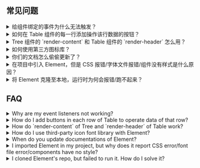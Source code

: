 ## 常见问题

<details>
<summary>给组件绑定的事件为什么无法触发？</summary>

在 Vue 2.0 中，为**自定义**组件绑定**原生**事件必须使用 `.native` 修饰符：
```html
<my-component @click.native="handleClick">Click Me</my-component>
```

从易用性的角度出发，我们对 `Button` 组件进行了处理，使它可以监听 `click` 事件：
```html
<el-button @click="handleButtonClick">Click Me</el-button>
```

但是对于其他组件，还是需要添加 `.native` 修饰符。
</details>

<details>
<summary>如何在 Table 组件的每一行添加操作该行数据的按钮？</summary>

使用 inline-template 即可：
```html
<el-table-column label="操作" inline-template>
  <el-button @click.native="showDetail(row)">查看详情</el-button>
</el-table-column>
```
参数 `row` 即为对应行的数据。
</details>

<details>
<summary>Tree 组件的 `render-content` 和 Table 组件的 `render-header` 怎么用？</summary>

请阅读 Vue 文档 [Render Function](http://vuejs.org/v2/guide/render-function.html) 的相关内容。注意，使用 JSX 来写 Render Function 的话，需要安装 `babel-plugin-transform-vue-jsx`，并参照其[文档](https://github.com/vuejs/babel-plugin-transform-vue-jsx)进行配置。
</details>

<details>
<summary>如何使用第三方图标库？</summary>

只要修改第三方图标库的前缀（具体方法参阅第三方库的文档），并编写相应的 CSS，即可在 Element 中像使用内置图标一样使用第三方图标。例如，将第三方库的前缀改为 `el-icon-my`，然后在其 CSS 文件中添加：
```css
[class^="el-icon-my"], [class*=" el-icon-my"] {
  font-family:"your-font-family" !important;
  
  /* 以下内容参照第三方图标库本身的规则 */
  font-size: inherit;
  font-style:normal;
  -webkit-font-smoothing: antialiased;
  -moz-osx-font-smoothing: grayscale;
}
```
具体使用时，和 Element 内置的图标用法一样。比如在 `el-input` 中：
```html
<el-input icon="my-xxx" />
```
</details>

<details>
<summary>你们的文档怎么偷偷更新了？</summary>

我们只会在 Element 发布新版本时同步更新文档，以体现最新的变化。详细的更新内容可以查看 [changelog](https://github.com/ElemeFE/element/blob/master/CHANGELOG.zh-CN.md)。
</details>

<details>
<summary>在项目中引入 Element，但是 CSS 报错/字体文件报错/组件没有样式是什么原因？</summary>

请参考我们提供的 [starter kit](https://github.com/ElementUI/element-starter)，在 webpack 的 loaders 中正确配置 file-loader、css-loader 和 style-loader。此外，我们还提供了基于 [cooking](https://github.com/ElementUI/element-cooking-starter) 和 [laravel](https://github.com/ElementUI/element-in-laravel-starter) 的项目模板。
</details>

<details>
<summary>将 Element 克隆至本地，运行时为何会报错/跑不起来？</summary>

首先，确保克隆的是 master 分支的最新代码，并且文件完整。其次，确保本地的 node 版本在 4.0 以上，npm 版本在 3.0 以上。最后，可以启动开发环境：

```bash
npm run dev
```

或是直接打包：

```bash
npm run dist
```
</details>

## FAQ

<details>
<summary>Why are my event listeners not working?</summary>

In Vue 2.0, adding **native** event handlers in **custom** components requires a `.native` modifier:
```html
<my-component @click.native="handleClick">Click Me</my-component>
```

For the sake of usability, we processed `Button` so it can listen to `click` events:
```html
<el-button @click="handleButtonClick">Click Me</el-button>
```

For other components, the `.native` modifier is still mandatory.
</details>

<details>
<summary>How do I add buttons in each row of Table to operate data of that row?</summary>

Just use `inline-template`:
```html
<el-table-column label="Operations" inline-template>
  <el-button @click.native="showDetail(row)">Details</el-button>
</el-table-column>
```
The parameter `row` is the data object of corresponding row.
</details>

<details>
<summary>How do `render-content` of Tree and `render-header` of Table work?</summary>

Please refer to [Render Function](http://vuejs.org/v2/guide/render-function.html) in Vue's documentation. In addition, if you are writing render functions with JSX, `babel-plugin-transform-vue-jsx` is required. See [here](https://github.com/vuejs/babel-plugin-transform-vue-jsx) for its configurations.
</details>

<details>
<summary>How do I use third-party icon font library with Element?</summary>

You just need to modify the class name prefix of the third-party library (see their docs for how to do it), and write some CSS, then you can use them just like you use Element built-in icons. For example, change the prefix to `el-icon-my`, and then add the following to its CSS:
```css
[class^="el-icon-my"], [class*=" el-icon-my"] {
  font-family:"your-font-family" !important;
  
  /* The following is based on original CSS rules of third-party library */
  font-size: inherit;
  font-style:normal;
  -webkit-font-smoothing: antialiased;
  -moz-osx-font-smoothing: grayscale;
}
```
Now you can use them as you do with built-in icons. For example, in `el-input`:
```html
<el-input icon="my-xxx" />
```
</details>

<details>
<summary>When do you update documentations of Element?</summary>

We update documentations only when a new version of Element is published so that it reflects all the changes introduced in that version. Updated changed can be found in the [changelog](https://github.com/ElemeFE/element/blob/master/CHANGELOG.en-US.md)。
</details>

<details>
<summary>I imported Element in my project, but why does it report CSS error/font file error/components have no style?</summary>

Please refer to our [starter kit](https://github.com/ElementUI/element-starter) and correctly configure file-loader, css-loader and style-loader in webpack config file. Besides, we also provide templated based on [cooking](https://github.com/ElementUI/element-cooking-starter) and [laravel](https://github.com/ElementUI/element-in-laravel-starter).
</details>

<details>
<summary>I cloned Element's repo, but failed to run it. How do I solve it?</summary>

First, please make sure to clone the latest code in master branch and cloned files are intact. Then, note that the version of Nodejs should be 4.0+ and npm 3.0+. Finally, activate development:

```bash
npm run dev
```

or build it:

```bash
npm run dist
```
</details>
